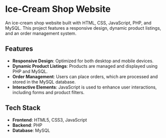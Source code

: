 # Ice-Cream Shop Website

An ice-cream shop website built with HTML, CSS, JavaScript, PHP, and MySQL. This project features a responsive design, dynamic product listings, and an order management system.



## Features
- **Responsive Design**: Optimized for both desktop and mobile devices.
- **Dynamic Product Listings**: Products are managed and displayed using PHP and MySQL.
- **Order Management**: Users can place orders, which are processed and stored in the MySQL database.
- **Interactive Elements**: JavaScript is used to enhance user interactions, including forms and product filters.

## Tech Stack
- **Frontend**: HTML5, CSS3, JavaScript
- **Backend**: PHP
- **Database**: MySQL

